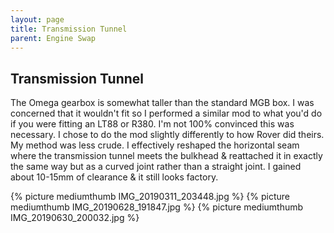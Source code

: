 ```yaml
---
layout: page
title: Transmission Tunnel
parent: Engine Swap
---
```

## Transmission Tunnel

The Omega gearbox is somewhat taller than the standard MGB box. I was concerned that it wouldn't fit so I performed a similar mod to what you'd do if you were fitting an LT88 or R380. I'm not 100% convinced this was necessary. I chose to do the mod slightly differently to how Rover did theirs. My method was less crude. I effectively reshaped the horizontal seam where the transmission tunnel meets the bulkhead & reattached it in exactly the same way but as a curved joint rather than a straight joint. I gained about 10-15mm of clearance & it still looks factory.

{% picture mediumthumb IMG_20190311_203448.jpg %}
{% picture mediumthumb IMG_20190628_191847.jpg %}
{% picture mediumthumb IMG_20190630_200032.jpg %}

